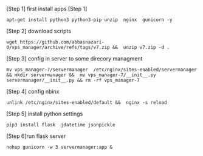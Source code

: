 [Step 1] first install apps [Step 1]

    apt-get install python3 python3-pip unzip  nginx  gunicorn -y

[Step 2] download scripts

    wget https://github.com/abbasnazari-0/vps_manager/archive/refs/tags/v7.zip &&  unzip v7.zip -d .

[Step 3] config in server to some direcory managment

    mv vps_manager-7/servermanager  /etc/nginx/sites-enabled/servermanager && mkdir servermanager &&  mv vps_manager-7/__init__.py servermanager/__init__.py && rm -rf vps_manager-7

[Step 4] config nbinx

    unlink /etc/nginx/sites-enabled/default &&  nginx -s reload

[Step 5] install python settings

    pip3 install flask  jdatetime jsonpickle

[Step 6]run flask server

    nohup gunicorn -w 3 servermanager:app &
